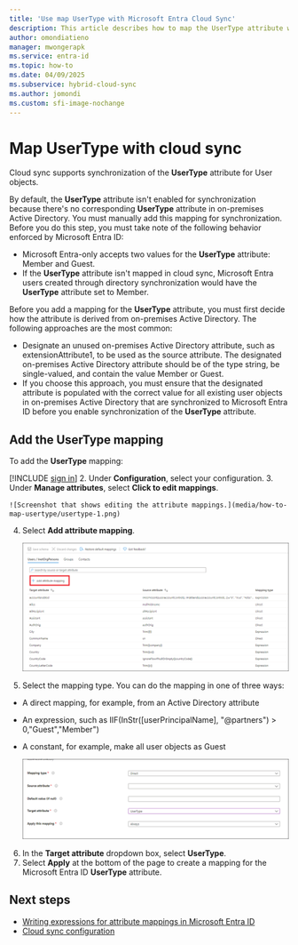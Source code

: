 ```yaml
---
title: 'Use map UserType with Microsoft Entra Cloud Sync'
description: This article describes how to map the UserType attribute with cloud sync.
author: omondiatieno
manager: mwongerapk
ms.service: entra-id
ms.topic: how-to
ms.date: 04/09/2025
ms.subservice: hybrid-cloud-sync
ms.author: jomondi
ms.custom: sfi-image-nochange
---
```


# Map UserType with cloud sync

Cloud sync supports synchronization of the **UserType** attribute for User objects.

By default, the **UserType** attribute isn't enabled for synchronization because there's no corresponding **UserType** attribute in on-premises Active Directory. You must manually add this mapping for synchronization. Before you do this step, you must take note of the following behavior enforced by Microsoft Entra ID:

- Microsoft Entra-only accepts two values for the **UserType** attribute: Member and Guest.
- If the **UserType** attribute isn't mapped in cloud sync, Microsoft Entra users created through directory synchronization would have the **UserType** attribute set to Member.

Before you add a mapping for the **UserType** attribute, you must first decide how the attribute is derived from on-premises Active Directory. The following approaches are the most common:

 - Designate an unused on-premises Active Directory attribute, such as extensionAttribute1, to be used as the source attribute. The designated on-premises Active Directory attribute should be of the type string, be single-valued, and contain the value Member or Guest.
 - If you choose this approach, you must ensure that the designated attribute is populated with the correct value for all existing user objects in on-premises Active Directory that are synchronized to Microsoft Entra ID before you enable synchronization of the **UserType** attribute.

## Add the UserType mapping
To add the **UserType** mapping:

 [!INCLUDE [sign in](~/includes/cloud-sync-sign-in.md)]
 2. Under **Configuration**, select your configuration.
 3. Under **Manage attributes**, select **Click to edit mappings**.
 
    ![Screenshot that shows editing the attribute mappings.](media/how-to-map-usertype/usertype-1.png) 

 4. Select **Add attribute mapping**.
 
    ![Screenshot that shows adding a new attribute mapping.](media/how-to-map-usertype/usertype-2.png) 
 5. Select the mapping type. You can do the mapping in one of three ways:
   - A direct mapping, for example, from an Active Directory attribute
   - An expression, such as IIF(InStr([userPrincipalName], "@partners") > 0,"Guest","Member")
   - A constant, for example, make all user objects as Guest
 
     ![Screenshot that shows adding a UserType attribute.](media/how-to-map-usertype/usertype-3.png)

6. In the **Target attribute** dropdown box, select **UserType**.
7. Select **Apply** at the bottom of the page to create a mapping for the Microsoft Entra ID **UserType** attribute.

## Next steps 

- [Writing expressions for attribute mappings in Microsoft Entra ID](reference-expressions.md)
- [Cloud sync configuration](how-to-configure.md)
